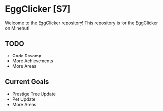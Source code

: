 # EggClicker [S7]

Welcome to the EggClicker repository! This repository is for the EggClicker on Minehut!

## TODO

- Code Revamp
- More Achievements
- More Areas

## Current Goals

- Prestige Tree Update
- Pet Update
- More Areas

